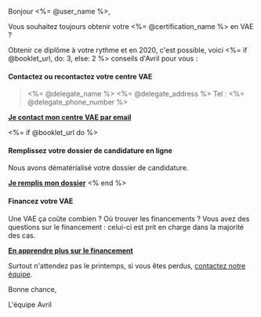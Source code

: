 Bonjour <%= @user_name %>,

Vous souhaitez toujours obtenir votre <%= @certification_name %> en VAE ?

Obtenir ce diplôme à votre rythme et en 2020, c'est possible, voici <%= if @booklet_url, do: 3, else: 2 %> conseils d'Avril pour vous :

#### Contactez ou recontactez votre centre VAE

> <%= @delegate_name %>
> <%= @delegate_address %>
> Tel : <%= @delegate_phone_number %>

**[Je contact mon centre VAE par email](<%= @delegate_email %>)**

<%= if @booklet_url do %>
#### Remplissez votre dossier de candidature en ligne

Nous avons dématérialisé votre dossier de candidature.

**[Je remplis mon dossier](<%= @booklet_url %>)**
<% end %>


#### Financez votre VAE

Une VAE ça coûte combien ? Où trouver les financements ? Vous avez des questions sur le financement : celui-ci est prit en charge dans la majorité des cas.

**[En apprendre plus sur le financement](<%= @funding_url %>)**



Surtout n'attendez pas le printemps, si vous êtes perdus, [contactez notre équipe](contact@avril.pole-emploi.fr).

Bonne chance,

L'équipe Avril